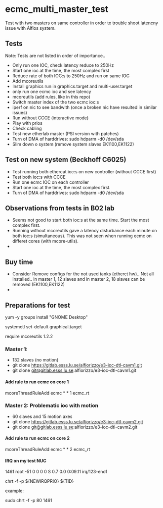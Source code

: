 # ecmc_multi_master_test
Test with two masters on same controller in order to trouble shoot latencny issue with Alfios system.

## Tests
Note: Tests are not listed in order of importance..
* Only run one IOC, check latency reduce to 250Hz
* Start one ioc at the time, the most complex first
* Reduce rate of both IOC:s to 250Hz and run on same IOC
* Add mcoreutils
* Install graphics run in graphics.target and multi-user.target
* only run one ecmc ioc and see latency
* mcoreutils (add rules, like in this repo)
* Switch master index of the two ecmc ioc:s
* iperf on nic to see bandwith (once a broken nic have resulted in similar issues)
* Run without CCCE (interactive mode)
* Play with prios
* Check cabling
* Test new etherlab master (PSI version with patches)
* Turn of DMA of harddrives: sudo hdparm -d0 /dev/sda
* Slim down o system (remove system slaves EK1100,EK1122)

## Test on new system (Beckhoff C6025)
* Test running both ethercat ioc:s on new controller (without CCCE first)
* Test both ioc:s with CCCE
* Run one ecmc IOC on each controller
* Start one ioc at the time, the most complex first.
* Turn of DMA of harddrives: sudo hdparm -d0 /dev/sda

## Observations from tests in B02 lab
* Seems not good to start both ioc:s at the same time. Start the most complex first.
* Running without mcoreutils gave a latency disturbance each minute on both ioc:s (simultaneous). This was not seen when running ecmc on differet cores (with mcore-utils).
*

## Buy time
* Consider Remove configs for the not used tanks (etherct hw).. Not all installed.. In master 1, 12 slaves and in master 2, 18 slaves can be removed (EK1100,EK1122)
* 

## Preparations for test

yum -y groups install "GNOME Desktop"

systemctl set-default graphical.target

require mcoreutils 1.2.2

### Master 1: 
* 132 slaves (no motion)
* git clone https://gitlab.esss.lu.se/alfiorizzo/e3-ioc-dtl-cavm1.git
* git clone git@gitlab.esss.lu.se:alfiorizzo/e3-ioc-dtl-cavm1.git

#### Add rule to run ecmc on core 1
mcoreThreadRuleAdd ecmc * * 1 ecmc_rt


### Master 2: Problematic ioc with motion
* 60 slaves and 15 motion axes
* git clone https://gitlab.esss.lu.se/alfiorizzo/e3-ioc-dtl-cavm2.git
* git clone git@gitlab.esss.lu.se:alfiorizzo/e3-ioc-dtl-cavm2.git

#### Add rule to run ecmc on core 2
mcoreThreadRuleAdd ecmc * * 2 ecmc_rt


#### IRQ on my test NUC
 1461 root     -51   0       0      0      0 S  0.7  0.0   0:09.11 irq/123-eno1  
 
 chrt -f -p ${NEWIRQPRIO} ${TID}
 
 example:
 
 sudo chrt  -f -p 80 1461



